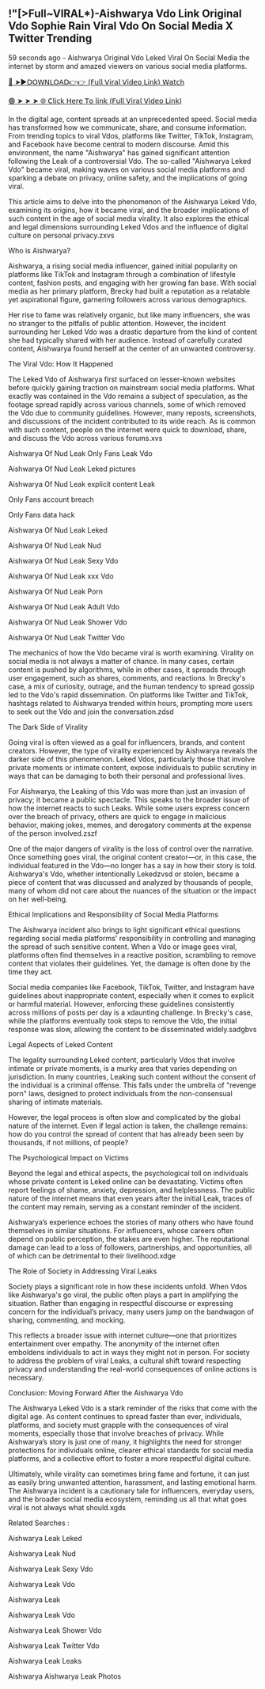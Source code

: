 ## !"[>Full~VIRAL*)-Aishwarya Vdo Link Original Vdo Sophie Rain Viral Vdo On Social Media X Twitter Trending


59 seconds ago - Aishwarya Original Vdo Leked Viral On Social Media the internet by storm and amazed viewers on various social media platforms.

[🔴 ➤►𝖣𝖮𝖶𝖭𝖫𝖮𝖠𝖣👉👉 (𝖥𝗎𝗅𝗅 𝖵𝗂𝗋𝖺𝗅 𝖵𝗂𝖽𝖾𝗈 𝖫𝗂𝗇𝗄) 𝖶𝖺𝗍𝖼𝗁](https://shortx.today/lek-vdo)<br>

[🟢 ➤ ➤ ➤ 🌐 𝖢𝗅𝗂𝖼𝗄 𝖧𝖾𝗋𝖾 𝖳𝗈 𝗅𝗂𝗇𝗄 (𝖥𝗎𝗅𝗅 𝖵𝗂𝗋𝖺𝗅 𝖵𝗂𝖽𝖾𝗈 𝖫𝗂𝗇𝗄)](https://shortx.today/lek-vdo)<br>



In the digital age, content spreads at an unprecedented speed. Social media has transformed how we communicate, share, and consume information. From trending topics to viral Vdos, platforms like Twitter, TikTok, Instagram, and Facebook have become central to modern discourse. Amid this environment, the name "Aishwarya" has gained significant attention following the Leak of a controversial Vdo. The so-called "Aishwarya Leked Vdo" became viral, making waves on various social media platforms and sparking a debate on privacy, online safety, and the implications of going viral.

This article aims to delve into the phenomenon of the Aishwarya Leked Vdo, examining its origins, how it became viral, and the broader implications of such content in the age of social media virality. It also explores the ethical and legal dimensions surrounding Leked Vdos and the influence of digital culture on personal privacy.zxvs

Who is Aishwarya?

Aishwarya, a rising social media influencer, gained initial popularity on platforms like TikTok and Instagram through a combination of lifestyle content, fashion posts, and engaging with her growing fan base. With social media as her primary platform, Brecky had built a reputation as a relatable yet aspirational figure, garnering followers across various demographics.

Her rise to fame was relatively organic, but like many influencers, she was no stranger to the pitfalls of public attention. However, the incident surrounding her Leked Vdo was a drastic departure from the kind of content she had typically shared with her audience. Instead of carefully curated content, Aishwarya found herself at the center of an unwanted controversy.

The Viral Vdo: How It Happened

The Leked Vdo of Aishwarya first surfaced on lesser-known websites before quickly gaining traction on mainstream social media platforms. What exactly was contained in the Vdo remains a subject of speculation, as the footage spread rapidly across various channels, some of which removed the Vdo due to community guidelines. However, many reposts, screenshots, and discussions of the incident contributed to its wide reach. As is common with such content, people on the internet were quick to download, share, and discuss the Vdo across various forums.xvs

Aishwarya Of Nud Leak Only Fans Leak Vdo

Aishwarya Of Nud Leak Leked pictures

Aishwarya Of Nud Leak explicit content Leak

Only Fans account breach

Only Fans data hack

Aishwarya Of Nud Leak Leked

Aishwarya Of Nud Leak Nud

Aishwarya Of Nud Leak Sexy Vdo

Aishwarya Of Nud Leak xxx Vdo

Aishwarya Of Nud Leak Porn

Aishwarya Of Nud Leak Adult Vdo

Aishwarya Of Nud Leak Shower Vdo

Aishwarya Of Nud Leak Twitter Vdo

The mechanics of how the Vdo became viral is worth examining. Virality on social media is not always a matter of chance. In many cases, certain content is pushed by algorithms, while in other cases, it spreads through user engagement, such as shares, comments, and reactions. In Brecky's case, a mix of curiosity, outrage, and the human tendency to spread gossip led to the Vdo's rapid dissemination. On platforms like Twitter and TikTok, hashtags related to Aishwarya trended within hours, prompting more users to seek out the Vdo and join the conversation.zdsd

The Dark Side of Virality

Going viral is often viewed as a goal for influencers, brands, and content creators. However, the type of virality experienced by Aishwarya reveals the darker side of this phenomenon. Leked Vdos, particularly those that involve private moments or intimate content, expose individuals to public scrutiny in ways that can be damaging to both their personal and professional lives.

For Aishwarya, the Leaking of this Vdo was more than just an invasion of privacy; it became a public spectacle. This speaks to the broader issue of how the internet reacts to such Leaks. While some users express concern over the breach of privacy, others are quick to engage in malicious behavior, making jokes, memes, and derogatory comments at the expense of the person involved.zszf

One of the major dangers of virality is the loss of control over the narrative. Once something goes viral, the original content creator—or, in this case, the individual featured in the Vdo—no longer has a say in how their story is told. Aishwarya's Vdo, whether intentionally Lekedzvsd or stolen, became a piece of content that was discussed and analyzed by thousands of people, many of whom did not care about the nuances of the situation or the impact on her well-being.

Ethical Implications and Responsibility of Social Media Platforms

The Aishwarya incident also brings to light significant ethical questions regarding social media platforms' responsibility in controlling and managing the spread of such sensitive content. When a Vdo or image goes viral, platforms often find themselves in a reactive position, scrambling to remove content that violates their guidelines. Yet, the damage is often done by the time they act.

Social media companies like Facebook, TikTok, Twitter, and Instagram have guidelines about inappropriate content, especially when it comes to explicit or harmful material. However, enforcing these guidelines consistently across millions of posts per day is a xdaunting challenge. In Brecky's case, while the platforms eventually took steps to remove the Vdo, the initial response was slow, allowing the content to be disseminated widely.sadgbvs

Legal Aspects of Leked Content

The legality surrounding Leked content, particularly Vdos that involve intimate or private moments, is a murky area that varies depending on jurisdiction. In many countries, Leaking such content without the consent of the individual is a criminal offense. This falls under the umbrella of "revenge porn" laws, designed to protect individuals from the non-consensual sharing of intimate materials.

However, the legal process is often slow and complicated by the global nature of the internet. Even if legal action is taken, the challenge remains: how do you control the spread of content that has already been seen by thousands, if not millions, of people?

The Psychological Impact on Victims

Beyond the legal and ethical aspects, the psychological toll on individuals whose private content is Leked online can be devastating. Victims often report feelings of shame, anxiety, depression, and helplessness. The public nature of the internet means that even years after the initial Leak, traces of the content may remain, serving as a constant reminder of the incident.

Aishwarya’s experience echoes the stories of many others who have found themselves in similar situations. For influencers, whose careers often depend on public perception, the stakes are even higher. The reputational damage can lead to a loss of followers, partnerships, and opportunities, all of which can be detrimental to their livelihood.xdge

The Role of Society in Addressing Viral Leaks

Society plays a significant role in how these incidents unfold. When Vdos like Aishwarya's go viral, the public often plays a part in amplifying the situation. Rather than engaging in respectful discourse or expressing concern for the individual’s privacy, many users jump on the bandwagon of sharing, commenting, and mocking.

This reflects a broader issue with internet culture—one that prioritizes entertainment over empathy. The anonymity of the internet often emboldens individuals to act in ways they might not in person. For society to address the problem of viral Leaks, a cultural shift toward respecting privacy and understanding the real-world consequences of online actions is necessary.

Conclusion: Moving Forward After the Aishwarya Vdo

The Aishwarya Leked Vdo is a stark reminder of the risks that come with the digital age. As content continues to spread faster than ever, individuals, platforms, and society must grapple with the consequences of viral moments, especially those that involve breaches of privacy. While Aishwarya’s story is just one of many, it highlights the need for stronger protections for individuals online, clearer ethical standards for social media platforms, and a collective effort to foster a more respectful digital culture.

Ultimately, while virality can sometimes bring fame and fortune, it can just as easily bring unwanted attention, harassment, and lasting emotional harm. The Aishwarya incident is a cautionary tale for influencers, everyday users, and the broader social media ecosystem, reminding us all that what goes viral is not always what should.xgds

Related Searches :

Aishwarya Leak Leked

Aishwarya Leak Nud

Aishwarya Leak Sexy Vdo

Aishwarya Leak Vdo

Aishwarya Leak

Aishwarya Leak Vdo

Aishwarya Leak Shower Vdo

Aishwarya Leak Twitter Vdo

Aishwarya Leak Leaks

Aishwarya Aishwarya Leak Photos
